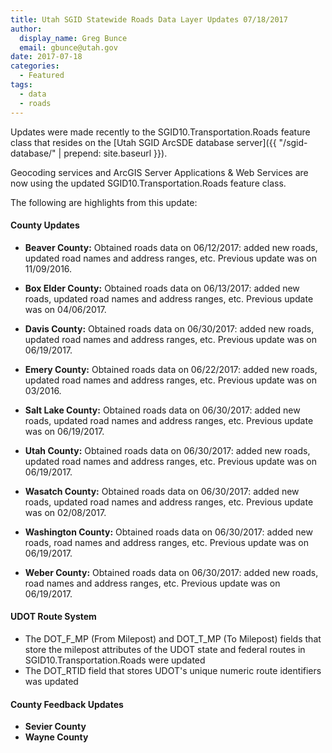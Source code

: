```yaml
---
title: Utah SGID Statewide Roads Data Layer Updates 07/18/2017
author:
  display_name: Greg Bunce
  email: gbunce@utah.gov
date: 2017-07-18
categories:
  - Featured
tags:
  - data
  - roads
---
```


Updates were made recently to the SGID10.Transportation.Roads feature class that resides on the [Utah SGID ArcSDE database server]({{ "/sgid-database/" | prepend: site.baseurl }}).

Geocoding services and ArcGIS Server Applications & Web Services are now using the updated SGID10.Transportation.Roads feature class.

The following are highlights from this update:

#### County Updates

- **Beaver County:** Obtained roads data on 06/12/2017: added new roads, updated road names and address ranges, etc. Previous update was on 11/09/2016.

- **Box Elder County:** Obtained roads data on 06/13/2017: added new roads, updated road names and address ranges, etc. Previous update was on 04/06/2017.

- **Davis County:** Obtained roads data on 06/30/2017: added new roads, updated road names and address ranges, etc. Previous update was on 06/19/2017.

- **Emery County:** Obtained roads data on 06/22/2017: added new roads, updated road names and address ranges, etc. Previous update was on 03/2016.

- **Salt Lake County:** Obtained roads data on 06/30/2017: added new roads, updated road names and address ranges, etc. Previous update was on 06/19/2017.

- **Utah County:** Obtained roads data on 06/30/2017: added new roads, updated road names and address ranges, etc. Previous update was on 06/19/2017.

- **Wasatch County:** Obtained roads data on 06/30/2017: added new roads, updated road names and address ranges, etc. Previous update was on 02/08/2017.

- **Washington County:** Obtained roads data on 06/30/2017: added new roads, road names and address ranges, etc. Previous update was on 06/19/2017.

- **Weber County:** Obtained roads data on 06/30/2017: added new roads, road names and address ranges, etc. Previous update was on 06/19/2017.

#### UDOT Route System

- The DOT_F_MP (From Milepost) and DOT_T_MP (To Milepost) fields that store the milepost attributes of the UDOT state and federal routes in SGID10.Transportation.Roads were updated
- The DOT_RTID field that stores UDOT's unique numeric route identifiers was updated

#### County Feedback Updates

- **Sevier County**
- **Wayne County**
